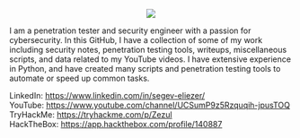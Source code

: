 
<p align=center><img src="https://0xd4y.com/images/0xd4y-logo-gray-medium-centered.png"></p>

I am a penetration tester and security engineer with a passion for cybersecurity. In this GitHub, I have a collection of some of my work including security notes, penetration testing tools, writeups, miscellaneous scripts, and data related to my YouTube videos. I have extensive experience in Python, and have created many scripts and penetration testing tools to automate or speed up common tasks. 

LinkedIn: https://www.linkedin.com/in/segev-eliezer/<br>
YouTube: https://www.youtube.com/channel/UCSumP9z5Rzquqih-jpusTOQ<br> 
TryHackMe: https://tryhackme.com/p/Zezul<br>
HackTheBox: https://app.hackthebox.com/profile/140887
